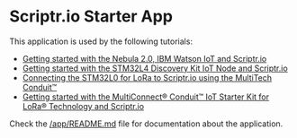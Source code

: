 # Scriptr.io Starter App

This application is used by the following tutorials:
- [Getting started with the Nebula 2.0, IBM Watson IoT and Scriptr.io](https://blog.scriptr.io/nebula20-scriptr/)
- [Getting started with the STM32L4 Discovery Kit IoT Node and Scriptr.io](https://blog.scriptr.io/getting-started-stm32l4-discovery-kit-iot-node-scriptrio/)
- [Connecting the STM32L0 for LoRa to Scriptr.io using the MultiTech Conduit™](https://blog.scriptr.io/connecting-the-stm32l0-lora-to-scriptrio-using-multitech-conduit/)
- [Getting started with the MultiConnect® Conduit™ IoT Starter Kit for LoRa® Technology and Scriptr.io](https://blog.scriptr.io/getting-started-multitech-conduit-and-scriptr-io/)

Check the [/app/README.md](https://github.com/scriptrdotio/device-agnostic-app/blob/master/app/Readme.md) file for documentation about the application.
